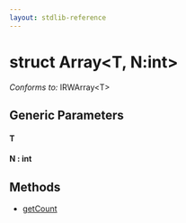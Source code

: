 ```yaml
---
layout: stdlib-reference
---
```


# struct Array\<T, N:int\>

*Conforms to:* IRWArray\<T\>

## Generic Parameters

#### T
#### N  : int

## Methods

* [getCount](/stdlib-reference/types/Array/getCount)

